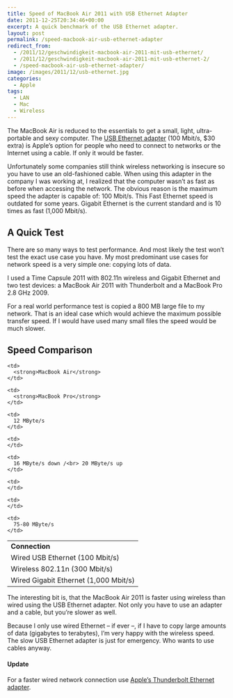```yaml
---
title: Speed of MacBook Air 2011 with USB Ethernet Adapter
date: 2011-12-25T20:34:46+00:00
excerpt: A quick benchmark of the USB Ethernet adapter.
layout: post
permalink: /speed-macbook-air-usb-ethernet-adapter
redirect_from:
  - /2011/12/geschwindigkeit-macbook-air-2011-mit-usb-ethernet/
  - /2011/12/geschwindigkeit-macbook-air-2011-mit-usb-ethernet-2/
  - /speed-macbook-air-usb-ethernet-adapter/
image: /images/2011/12/usb-ethernet.jpg
categories:
  - Apple
tags:
  - LAN
  - Mac
  - Wireless
---
```

The MacBook Air is reduced to the essentials to get a small, light, ultra-portable and sexy computer. The [USB Ethernet adapter](http://www.apple.com/shop/product/MC704LL/A/apple-usb-ethernet-adapter) (100 Mbit/s, $30 extra) is Apple’s option for people who need to connect to networks or the Internet using a cable. If only it would be faster.

Unfortunately some companies still think wireless networking is insecure so you have to use an old-fashioned cable. When using this adapter in the company I was working at, I realized that the computer wasn’t as fast as before when accessing the network. The obvious reason is the maximum speed the adapter is capable of: 100 Mbit/s. This Fast Ethernet speed is outdated for some years. Gigabit Ethernet is the current standard and is 10 times as fast (1,000 Mbit/s).

## A Quick Test

There are so many ways to test performance. And most likely the test won’t test the exact use case you have. My most predominant use cases for network speed is a very simple one: copying lots of data.

I used a Time Capsule 2011 with 802.11n wireless and Gigabit Ethernet and two test devices: a MacBook Air 2011 with Thunderbolt and a MacBook Pro 2.8 GHz 2009.

For a real world performance test is copied a 800 MB large file to my network. That is an ideal case which would achieve the maximum possible transfer speed. If I would have used many small files the speed would be much slower.

## Speed Comparison

<table>
  <tr>
    <td>
      <strong>Connection</strong>
    </td>
    
    <td>
      <strong>MacBook Air</strong>
    </td>
    
    <td>
      <strong>MacBook Pro</strong>
    </td>
  </tr>
  
  <tr>
    <td>
      Wired USB Ethernet (100 Mbit/s)
    </td>
    
    <td>
      12 MByte/s
    </td>
    
    <td>
    </td>
  </tr>
  
  <tr>
    <td>
      Wireless 802.11n (300 Mbit/s)
    </td>
    
    <td>
      16 MByte/s down /<br> 20 MByte/s up
    </td>
    
    <td>
    </td>
  </tr>
  
  <tr>
    <td>
      Wired Gigabit Ethernet (1,000 Mbit/s)
    </td>
    
    <td>
    </td>
    
    <td>
      75-80 MByte/s
    </td>
  </tr>
</table>

The interesting bit is, that the MacBook Air 2011 is faster using wireless than wired using the USB Ethernet adapter. Not only you have to use an adapter and a cable, but you’re slower as well.

Because I only use wired Ethernet – if ever –, if I have to copy large amounts of data (gigabytes to terabytes), I’m very happy with the wireless speed. The slow USB Ethernet adapter is just for emergency. Who wants to use cables anyway.

#### Update

For a faster wired network connection use [Apple’s Thunderbolt Ethernet adapter](https://michaelnordmeyer.com/speed-thunderbolt-ethernet-adapter-macbook-air-macbook-pro-retina "Apple's Thunderbolt Ethernet adapter").